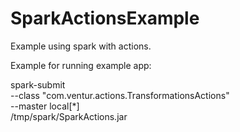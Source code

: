# SparkActionsExample
Example using spark with actions.


Example for running example app:


spark-submit \
  --class "com.ventur.actions.TransformationsActions" \
  --master local[*] \
 /tmp/spark/SparkActions.jar  
